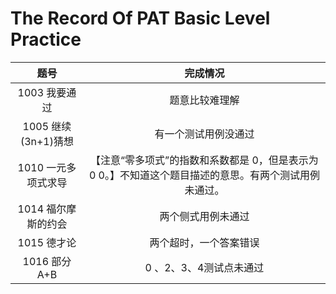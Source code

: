 # The Record Of PAT Basic Level Practice
题号 | 完成情况
:-: | :-:
1003 我要通过 | 题意比较难理解  
1005 继续(3n+1)猜想|有一个测试用例没通过  
1010 一元多项式求导|【注意“零多项式”的指数和系数都是 0，但是表示为 0 0。】不知道这个题目描述的意思。有两个测试用例未通过。  
1014 福尔摩斯的约会|两个侧式用例未通过  
1015 德才论 | 两个超时，一个答案错误  
1016 部分A+B | 0 、2、3、4测试点未通过